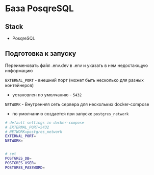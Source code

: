 # База PosqreSQL

## Stack

- PosqreSQL

## Подготовка к запуску

Переименовать файл .env.dev в .env и указать в нем недостающую информацию

`EXTERNAL_PORT` - внешний порт (может быть несколько для разных контейнеров)

- установлен по умолчанию - `5432`

`NETWORK` - Внутренняя сеть сервера для нескольких docker-compose

- по умолчанию создается при запуске `postgres_network`

```bash
# default settings in docker-compose
# EXTERNAL_PORT=5432
# NETWORK=postgres_network
EXTERNAL_PORT=
NETWORK=


# set
POSTGRES_DB=
POSTGRES_USER=
POSTGRES_PASSWORD=
```
